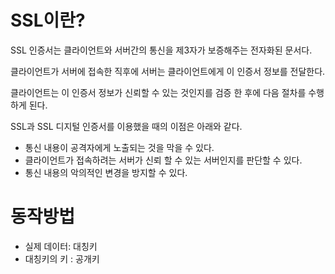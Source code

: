 # SSL이란?
SSL 인증서는 클라이언트와 서버간의 통신을 제3자가 보증해주는 전자화된 문서다. 

클라이언트가 서버에 접속한 직후에 서버는 클라이언트에게 이 인증서 정보를 전달한다. 

클라이언트는 이 인증서 정보가 신뢰할 수 있는 것인지를 검증 한 후에 다음 절차를 수행하게 된다.

SSL과 SSL 디지털 인증서를 이용했을 때의 이점은 아래와 같다.


* 통신 내용이 공격자에게 노출되는 것을 막을 수 있다. 
* 클라이언트가 접속하려는 서버가 신뢰 할 수 있는 서버인지를 판단할 수 있다.
* 통신 내용의 악의적인 변경을 방지할 수 있다. 

# 동작방법

* 실제 데이터: 대칭키
* 대칭키의 키 : 공개키

